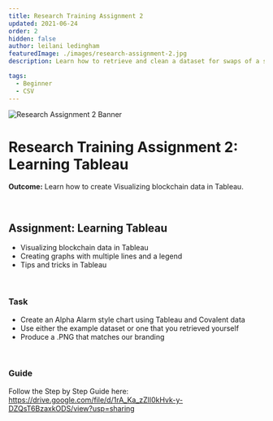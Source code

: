 ```yaml
---
title: Research Training Assignment 2
updated: 2021-06-24
order: 2
hidden: false
author: leilani ledingham
featuredImage: ./images/research-assignment-2.jpg
description: Learn how to retrieve and clean a dataset for swaps of a specific pair, returning the spreadsheet in a CSV format and create charts with th data.

tags: 
  - Beginner
  - CSV
---
```


![Research Assignment 2 Banner](../images/research-assignment-2.jpg)

# Research Training Assignment 2: Learning Tableau

<Aside>

**Outcome:** Learn how to create Visualizing blockchain data in Tableau.
</Aside>

&nbsp;
## Assignment: Learning Tableau

- Visualizing blockchain data in Tableau
- Creating graphs with multiple lines and a legend
- Tips and tricks in Tableau



&nbsp;
### Task

- Create an Alpha Alarm style chart using Tableau and Covalent data
- Use either the example dataset or one that you retrieved yourself
- Produce a  .PNG that matches our branding



&nbsp;
### Guide
Follow the Step by Step Guide here: https://drive.google.com/file/d/1rA_Ka_zZlI0kHvk-y-DZQsT6BzaxkODS/view?usp=sharing